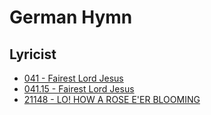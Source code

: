 # German Hymn

## Lyricist

- [041 - Fairest Lord Jesus](/hymns/041.md)
- [041.15 - Fairest Lord Jesus](/hymns/041.15.md)
- [21148 - LO! HOW A ROSE E'ER BLOOMING](/hymns/21148.md)

